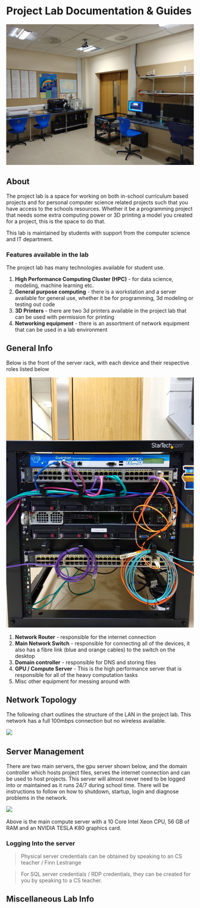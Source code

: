 # Project Lab Documentation & Guides

![](_media/project-lab.jpg)

## About

The project lab is a space for working on both in-school curriculum based projects and for personal computer science related projects such that you have access to the schools resources. Whether it be a programming project that needs some extra computing power or 3D printing a model you created for a project, this is the space to do that.

This lab is maintained by students with support from the computer science and IT department.

### Features available in the lab

The project lab has many technologies available for student use.

1. **High Performance Computing Cluster (HPC)** - for data science, modeling, machine learning etc.
2. **General purpose computing** - there is a workstation and a server available for general use, whether it be for programming, 3d modeling or testing out code
3. **3D Printers** - there are two 3d printers available in the project lab that can be used with permission for printing
4. **Networking equipment** - there is an assortment of network equipment that can be used in a lab environment

## General Info

Below is the front of the server rack, with each device and their respective roles listed below

![](_media/server-rack.jpg)

1. **Network Router** - responsible for the internet connection
2. **Main Network Switch** - responsible for connecting all of the devices, it also has a fibre link (blue and orange cables) to the switch on the desktop
3. **Domain controller** - responsible for DNS and storing files
4. **GPU / Compute Server** - This is the high performance server that is responsible for all of the heavy computation tasks
5. Misc other equipment for messing around with

## Network Topology

The following chart outlines the structure of the LAN in the project lab. This network has a full 100mbps connection but no wireless available.

[![](https://mermaid.ink/img/pako:eNqFklFPwjAUhf_KTZ80YYNN0LkYEmADH5AQp_GB8dB1RSbdOrsCMYz_bgclQoTQp-bk5jv33nM3iPCYIhd9CpzP4c0LM1CvM3nlS0mFC9ajbVr3juk4pjUFw2hDOeyMTvW63YSnSNTbkAv-RYk0GI5MxglmJXRveklBONw9tBorG5oOjLkPwTqRZA4GvOAkgyGOtHK79-9WTqU3CqAO_YRRCKhYJYQWJXiTGXZn2CiUQgV4PK0IPZ5JwRlTyr6T4_4aWouJ-a_B6ZEh9E_Zg_E77JzPUm2tEZ7maldX0M8aHWOJI1xQ8A6fiwaW1opvdhHu7-ADDWc4lzw3qkjhg4tFIbFMeHaG3dLa-q_qygD-aY4qcp3hHuTRYnGcIaqhlAqVTayOa1MpIZJzmtIQueobY7EIUZhtVd0yV0uhfpxILpAagxW0hvBS8uAnI8iVYkkPRV6C1aGmumr7C0YU1-c)](https://mermaid.live/edit/#pako:eNqFklFPwjAUhf_KTZ80YYNN0LkYEmADH5AQp_GB8dB1RSbdOrsCMYz_bgclQoTQp-bk5jv33nM3iPCYIhd9CpzP4c0LM1CvM3nlS0mFC9ajbVr3juk4pjUFw2hDOeyMTvW63YSnSNTbkAv-RYk0GI5MxglmJXRveklBONw9tBorG5oOjLkPwTqRZA4GvOAkgyGOtHK79-9WTqU3CqAO_YRRCKhYJYQWJXiTGXZn2CiUQgV4PK0IPZ5JwRlTyr6T4_4aWouJ-a_B6ZEh9E_Zg_E77JzPUm2tEZ7maldX0M8aHWOJI1xQ8A6fiwaW1opvdhHu7-ADDWc4lzw3qkjhg4tFIbFMeHaG3dLa-q_qygD-aY4qcp3hHuTRYnGcIaqhlAqVTayOa1MpIZJzmtIQueobY7EIUZhtVd0yV0uhfpxILpAagxW0hvBS8uAnI8iVYkkPRV6C1aGmumr7C0YU1-c)

<!-- https://mermaid.live/edit#pako:eNptkV9rwjAUxb_KJU8bWP90buvKELStMnAi68YerA-xva7BtrekqUOs332pVljBPIXDyTm_3HtkIUXIbPYjeR7DpxtkoM949UGlQmnD4MXsDp6srmV1B2swjBFU8_GirffMYQWTO0cUIcHD82N_b8LQgiV54P8KFcZgwDsXGcz5plHuLz2TOrFyFz70YCoSBB_lXoRYVOCuttzecqPQCkpwKa0THMqUpCTRyutG9kYtjv76Xyp4bSBzeIW5PHSx2N2AgWm7d7b80mwOpbmexxnvZrXZVHvnjFmTkfBcUW7UI4ZvkrtCcSVIGxuEQ8ZTEcLb8vyadViKUn8z0vs41krAVIwpBszW14jLXcCC7KR9ZR5xhV4kFEmmm5ICO4yXivxDFjJbyRKvJldwvdu0cZ3-AAaxlWo -->

## Server Management

There are two main servers, the gpu server shown below, and the domain controller which hosts project files, serves the internet connection and can be used to host projects. This server will almost never need to be logged into or maintained as it runs 24/7 during school time. There will be instructions to follow on how to shutdown, startup, login and diagnose problems in the network.

![](_media/server-1.jpg)

Above is the main compute server with a 10 Core Intel Xeon CPU, 56 GB of RAM and an NVIDIA TESLA K80 graphics card.

### Logging Into the server

> Physical server credentials can be obtained by speaking to an CS teacher / Finn Lestrange

> For SQL server credentials / RDP credentials, they can be created for you by speaking to a CS teacher.

## Miscellaneous Lab Info
